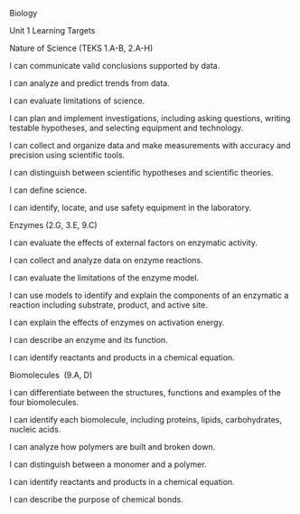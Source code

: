
Biology

Unit 1 Learning Targets


Nature of Science (TEKS 1.A-B, 2.A-H)

I can communicate valid conclusions supported by data.

I can analyze and predict trends from data.  

I can evaluate limitations of science.  

I can plan and implement investigations, including asking questions, writing testable hypotheses, and selecting equipment and technology.

I can collect and organize data and make measurements with accuracy and precision using scientific tools.

I can distinguish between scientific hypotheses and scientific theories.

I can define science.

I can identify, locate, and use safety equipment in the laboratory.

Enzymes (2.G, 3.E, 9.C)

I can evaluate the effects of external factors on enzymatic activity.

I can collect and analyze data on enzyme reactions.

I can evaluate the limitations of the enzyme model.

I can use models to identify and explain the components of an enzymatic a reaction including substrate, product, and active site.

I can explain the effects of enzymes on activation energy.

I can describe an enzyme and its function.

I can identify reactants and products in a chemical equation.

Biomolecules  (9.A, D)

I can differentiate between the structures, functions and examples of the four biomolecules.

I can identify each biomolecule, including proteins, lipids, carbohydrates, nucleic acids.

I can analyze how polymers are built and broken down.

I can distinguish between a monomer and a polymer.

I can identify reactants and products in a chemical equation.

I can describe the purpose of chemical bonds.
